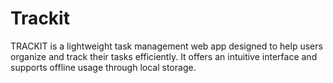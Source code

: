 # Trackit
TRACKIT is a lightweight task management web app designed to help users organize and track their tasks efficiently. It offers an intuitive interface and supports offline usage through local storage.
